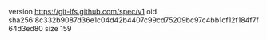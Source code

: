 version https://git-lfs.github.com/spec/v1
oid sha256:8c332b9087d36e1c04d42b4407c99cd75209bc97c4bb1cf12f184f7f64d3ed80
size 159
